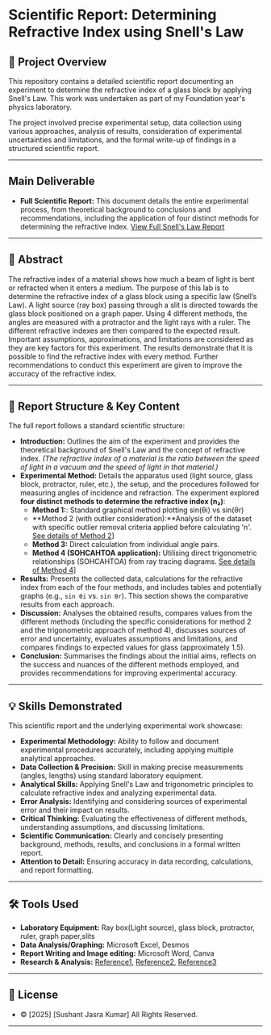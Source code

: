 # Scientific Report: Determining Refractive Index using Snell's Law

## 📜 Project Overview

This repository contains a detailed scientific report documenting an experiment to determine the refractive index of a glass block by applying Snell's Law. This work was undertaken as part of my Foundation year's physics laboratory.

The project involved precise experimental setup, data collection using various approaches, analysis of results, consideration of experimental uncertainties and limitations, and the formal write-up of findings in a structured scientific report.

---

## Main Deliverable

* **Full Scientific Report:** This document details the entire experimental process, from theoretical background to conclusions and recommendations, including the application of four distinct methods for determining the refractive index.
[View Full Snell's Law Report](https://github.com/sushant1203/physics-final-scientific-report/blob/main/Physics%20lab%20report%20-%20Sushant%20Jasra.pdf)

---

## 📄 Abstract

The refractive index of a material shows how much a beam of light is bent or refracted when it enters a medium. The purpose of this lab is to determine the refractive index of a glass block using a specific law (Snell’s Law). A light source (ray box) passing through a slit is directed towards the glass block positioned on a graph paper. Using 4 different methods, the angles are measured with a protractor and the light rays with a ruler. The different refractive indexes are then compared to the expected result. Important assumptions, approximations, and limitations are considered as they are key factors for this experiment. The results demonstrate that it is possible to find the refractive index with every method. Further recommendations to conduct this experiment are given to improve the accuracy of the refractive index.

---

## 📖 Report Structure & Key Content

The full report follows a standard scientific structure:

* **Introduction:** Outlines the aim of the experiment and provides the theoretical background of Snell's Law and the concept of refractive index. *(The refractive index of a material is the ratio between the speed of light in a vacuum and the speed of light in that material.)*
* **Experimental Method:** Details the apparatus used (light source, glass block, protractor, ruler, etc.), the setup, and the procedures followed for measuring angles of incidence and refraction. The experiment explored **four distinct methods to determine the refractive index (n₂)**:
    * **Method 1:**: Standard graphical method plotting sin(θi) vs sin(θr)
    * **Method 2 (with outlier consideration):**Analysis of the dataset with specific outlier removal criteria applied before calculating 'n'.
[See details of Method 2](https://www.desmos.com/calculator/8lclowzfx0)]
    * **Method 3:** Direct calculation from individual angle pairs.
    * **Method 4 (SOHCAHTOA application):** Utilising direct trigonometric relationships (SOHCAHTOA) from ray tracing diagrams.
[See details of Method 4](https://www.desmos.com/calculator/yuo6izlqbp)]
* **Results:** Presents the collected data, calculations for the refractive index from each of the four methods, and includes tables and potentially graphs (e.g., `sin θi` vs. `sin θr`). This section shows the comparative results from each approach.
* **Discussion:** Analyses the obtained results, compares values from the different methods (including the specific considerations for method 2 and the trigonometric approach of method 4), discusses sources of error and uncertainty, evaluates assumptions and limitations, and compares findings to expected values for glass (approximately 1.5).
* **Conclusion:** Summarises the findings about the initial aims, reflects on the success and nuances of the different methods employed, and provides recommendations for improving experimental accuracy.

---

## 💡 Skills Demonstrated

This scientific report and the underlying experimental work showcase:

* **Experimental Methodology:** Ability to follow and document experimental procedures accurately, including applying multiple analytical approaches.
* **Data Collection & Precision:** Skill in making precise measurements (angles, lengths) using standard laboratory equipment.
* **Analytical Skills:** Applying Snell's Law and trigonometric principles to calculate refractive index and analyzing experimental data.
* **Error Analysis:** Identifying and considering sources of experimental error and their impact on results.
* **Critical Thinking:** Evaluating the effectiveness of different methods, understanding assumptions, and discussing limitations.
* **Scientific Communication:** Clearly and concisely presenting background, methods, results, and conclusions in a formal written report.
* **Attention to Detail:** Ensuring accuracy in data recording, calculations, and report formatting.

---

## 🛠️ Tools Used

* **Laboratory Equipment:** Ray box(Light source), glass block, protractor, ruler, graph paper,slits
* **Data Analysis/Graphing:** Microsoft Excel, Desmos
* **Report Writing and Image editing:** Microsoft Word, Canva
* **Research & Analysis:** 
[Reference1](https://science.nasa.gov/ems/09_visiblelight/#:~:text=The%20visible%20light%20spectrum%20is,from%20380%20to%20700%20nanometers), 
[Reference2](https://micro.magnet.fsu.edu/optics/timeline/people/snell.html#:~:text=Snell%20discovered%20that%20a%20beam,to%20the%20angle%20of%20inclination),
[Reference3](https://evidentscientific.com/en/microscope-resource/knowledge-hub/lightandcolor/diffraction#:~:text=The%20amount%20of%20diffraction%20depends,is%20blue%20and%20violet%20light)

---

## 📄 License

* © [2025] [Sushant Jasra Kumar] All Rights Reserved.

---
